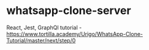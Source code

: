 # whatsapp-clone-server

React, Jest, GraphQl tutorial - https://www.tortilla.academy/Urigo/WhatsApp-Clone-Tutorial/master/next/step/0
